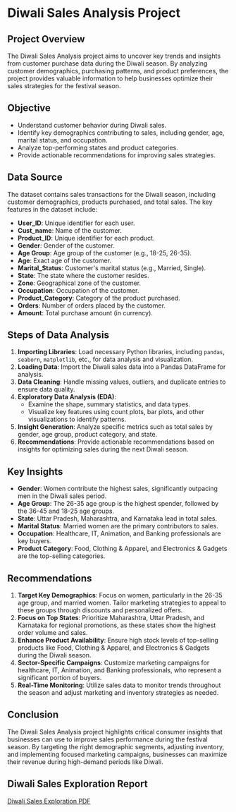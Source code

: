 # **Diwali Sales Analysis Project**

## **Project Overview**

The Diwali Sales Analysis project aims to uncover key trends and insights from customer purchase data during the Diwali season. By analyzing customer demographics, purchasing patterns, and product preferences, the project provides valuable information to help businesses optimize their sales strategies for the festival season.

## **Objective**

- Understand customer behavior during Diwali sales.
- Identify key demographics contributing to sales, including gender, age, marital status, and occupation.
- Analyze top-performing states and product categories.
- Provide actionable recommendations for improving sales strategies.

## **Data Source**

The dataset contains sales transactions for the Diwali season, including customer demographics, products purchased, and total sales. The key features in the dataset include:
- **User_ID**: Unique identifier for each user.
- **Cust_name**: Name of the customer.
- **Product_ID**: Unique identifier for each product.
- **Gender**: Gender of the customer.
- **Age Group**: Age group of the customer (e.g., 18-25, 26-35).
- **Age**: Exact age of the customer.
- **Marital_Status**: Customer's marital status (e.g., Married, Single).
- **State**: The state where the customer resides.
- **Zone**: Geographical zone of the customer.
- **Occupation**: Occupation of the customer.
- **Product_Category**: Category of the product purchased.
- **Orders**: Number of orders placed by the customer.
- **Amount**: Total purchase amount (in currency).

## **Steps of Data Analysis**

1. **Importing Libraries**: Load necessary Python libraries, including `pandas`, `seaborn`, `matplotlib`, etc., for data analysis and visualization.
2. **Loading Data**: Import the Diwali sales data into a Pandas DataFrame for analysis.
3. **Data Cleaning**: Handle missing values, outliers, and duplicate entries to ensure data quality.
4. **Exploratory Data Analysis (EDA)**:
   - Examine the shape, summary statistics, and data types.
   - Visualize key features using count plots, bar plots, and other visualizations to identify patterns.
5. **Insight Generation**: Analyze specific metrics such as total sales by gender, age group, product category, and state.
6. **Recommendations**: Provide actionable recommendations based on insights for optimizing sales during the next Diwali season.

## **Key Insights**

- **Gender**: Women contribute the highest sales, significantly outpacing men in the Diwali sales period.
- **Age Group**: The 26-35 age group is the highest spender, followed by the 36-45 and 18-25 age groups.
- **State**: Uttar Pradesh, Maharashtra, and Karnataka lead in total sales.
- **Marital Status**: Married women are the primary contributors to sales.
- **Occupation**: Healthcare, IT, Animation, and Banking professionals are key buyers.
- **Product Category**: Food, Clothing & Apparel, and Electronics & Gadgets are the top-selling categories.

## **Recommendations**

1. **Target Key Demographics**: Focus on women, particularly in the 26-35 age group, and married women. Tailor marketing strategies to appeal to these groups through discounts and personalized offers.
2. **Focus on Top States**: Prioritize Maharashtra, Uttar Pradesh, and Karnataka for regional promotions, as these states show the highest order volume and sales.
3. **Enhance Product Availability**: Ensure high stock levels of top-selling products like Food, Clothing & Apparel, and Electronics & Gadgets during the Diwali season.
4. **Sector-Specific Campaigns**: Customize marketing campaigns for healthcare, IT, Animation, and Banking professionals, who represent a significant portion of buyers.
5. **Real-Time Monitoring**: Utilize sales data to monitor trends throughout the season and adjust marketing and inventory strategies as needed.

## **Conclusion**

The Diwali Sales Analysis project highlights critical consumer insights that businesses can use to improve sales performance during the festival season. By targeting the right demographic segments, adjusting inventory, and implementing focused marketing campaigns, businesses can maximize their revenue during high-demand periods like Diwali.

## Diwali Sales Exploration Report

[Diwali Sales Exploration PDF](https://drive.google.com/file/d/1EIe3p_9BI4BQdR4h87rv0InoIyVHaiwI/view?usp=sharing)
